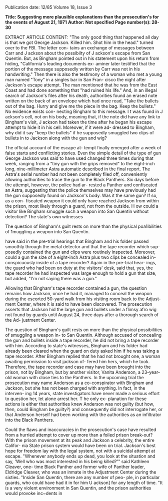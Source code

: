 Publication date: 12/85
Volume 18, Issue 3

**Title: Suggesting more plausible explanations than the prosecution's for the events of August 21, 1971**
**Author: Not specified**
**Page number(s): 28-30**

EXTRACT ARTICLE CONTENT:
"The only good thing 
that happened all day 
is that we got George 
Jackson. Killed him. 
Shot him in the head." 
turned over to the FBI. The letter con-
tains an exchange of messages between 
Carr and J ackson about the possibilty 
of J ackson's escape from San Quentin. 
But, as Bingham pointed out in his 
statement upon his return from hiding, 
"California's leading documents ex-
aminer later testified that the portion 
of the message supposedly written by 
Carr was not in his handwriting." 
Then there is also the testimony of a 
woman who met a young man named 
"Tony" in a singles bar in San Fran-
cisco the night after Jackson's escape 
attempt. The man mentioned that he 
was from the East Coast and had done 
something that "had ruined his life." 
And, in an illegal search of Jackson's 
files after his death, authorities found 
an erased note written on the back of 
an envelope which had once read, 
"Take the bullets out of the bag. Hurry 
and give me the piece in the bag. Keep 
the bullets." No evidence exists con-
necting Bingham to this message. I t 
was found in J ackson's cell, not on his 
body, meaning that, if the note did 
have any link to Bingham's visit, 
J ackson had taken the time after he 
began his escape attempt to hide it 
in his cell. Moreover, if it were ad-
dressed to Bingham, why did it say 
"keep the bullets" if he supposedly 
smuggled two clips of bullets in to 
Jackson along with the gun and wig? 


The official account of the escape at-
tempt finally emerged after a week of 
false starts and conflicting stories. 
Even the simple detail of the type of 
gun George Jackson was said to have 
used changed three times during that 
week, ranging from a "tiny gun with 
the grips removed" to the eight-inch 
long, nine-millimeter Astra automatic 
described in the final report. The 
Astra's serial number had not been 
completely filed off, 
conveniently 
allowing authorities to trace the gun to 
the Black Panthers. Six days before the 
attempt, however, the police had ar-
rested a Panther and confiscated an 
Astra, suggesting that the 
police 
themselves may have previously had 
the gun supposedly found on Jackson's 
body. 
Was it the same gun? If so, as a con-
fiscated weapon it could only have 
reached Jackson from 
within 
the 
prison, most likely through a guard, 
not from the outside. H ow could a 
visitor like Bingham smuggle such a 
weapon into San Quentin without 
detection? The state's own witnesses


The question of Bingham's guilt rests on more than the physical poa1ibilities of 1muggling a weapon into San Quentin. 

have said in the pre-trial hearings that 
Bingham and his folder 
passed 
smoothly through the metal detector 
and that the tape recorder which sup-
posedly contained the gun and clips 
were routinely inspected. Moreover, 
could a gun the size of a eight-inch 
Astra plus two clips be concealed in-
conspicuously inside of a 
tape 
recorder? Again in the pre-trial hear-
ings, the guard who had been on duty 
at the visitors' desk, said that, yes, the 
tape recorder he had inspected was 
large enough to hold a gun that size, 
but added, "I'm not saying there was a 
gun." 


Allowing that Bingham's tape 
recorder contained a gun, the question 
remains how Jackson, once he had 
it, managed to conceal the weapon 
during the escorted 50-yard walk from 
his visiting room back to the Adjust-
ment Center, where it is said to have 
been discovered. The prosecution 
asserts that Jackson hid the large gun 
and bullets under a flimsy afro wig not 
found by guards until August 24, three 
days after a thorough search of the Ad-
justment Center. 


The question of Bingham's guilt 
rests on more than the physical 
possibilities of smuggling a weapon in-
to San Quentin. Although accused of 
concealing the gun and bullets inside a 
tape recorder, he did not bring a tape 
recorder with him. According to state's 
witnesses, Bingham and his folder had 
already been cleared when the guard 
on duty asked him if he was taking 
a tape recorder. After Bingham replied 
that he had not brought one, a woman 
awaiting permission to visit jackson of-
fered 
him 
hers, 
which 
he 
took. 
Therefore, the tape recorder and case 
may have been brought into the 
prison, not by Bingham, but by 
another visitor, Vanita Anderson, a 
23-year-old woman with close ties to 
the Panthers. In the upcoming trial the 
prosecution may name Anderson as a 
co-conspirator with Bingham and 
Jackson, but she has not been charged 
with anything. In fact, in the interven-
ing 14 years, state investigators have 
never made a serious effort to question 
her, let alone arrest her. T he only ex-
planation for these actions is either that 
authorities knew Anderson was not 
guilty (but how, then, could Bingham 
be guilty?) and consequently did not 
interrogate her, or that Anderson 
herself had been working with the 
authorities as an infiltrator into the 
Black Panthers. 


Could the flaws and inaccuracies in the 
prosecution's case have resulted from a 
hurried attempt to cover up more than 
a foiled prison break-out? With the 
prison movement at its peak and 
Jackson a celebrity, the entire Califor-
nia State prison system would have 
been on trial. Jackson's best hope for 
freedom lay with the legal system, not 
with a suicidal attempt at escape. 
"Whenever anybody ends up dead, 
you look at the situation and say, 'Well 
who was most interested in his being 
killed?"' said Kathleen Cleaver, one-
time Black Panther and former wife of 
Panther leader, Eldridge Cleaver, who 
was an inmate in the Adjustment 
Center during the sixties. "Inside San 
Quentin, there are any number of peo-
ple, in particular guards, who could 
have had it in for him U ackson] for any 
length of time. 
"It is a very violent environment in 
San Quentin, and the prison 
authorities would provoke inc~dents in